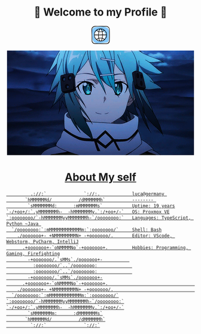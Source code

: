 <h1 align="center">
  💬 Welcome to my Profile 💬
</h1>

<p align="center">
<a href="https://bobby68.de" target="_blank">
  <img height="50" src="https://github.com/luca-naujoks/pics/blob/main/website-icon.png"/>
</p>

<p align="center">
  <img src= "https://github.com/luca-naujoks/pics/blob/main/sinon.gif">
</p>

<h1 align="center">
  About My self
</h1>

```kotlink
         .://:`              `://:.            luca@germany 
       `hMMMMMMd/          /dMMMMMMh`          -------- 
        `sMMMMMMMd:      :mMMMMMMMs`           Uptime: 19 years
`-/+oo+/:`.yMMMMMMMh-  -hMMMMMMMy.`:/+oo+/-`   OS: Proxmox VE
`:oooooooo/`-hMMMMMMMyyMMMMMMMh-`/oooooooo:`   Languages: TypeScript, Python ~Java 
  `/oooooooo:`:mMMMMMMMMMMMMm:`:oooooooo/`     Shell: Bash
    ./ooooooo+- +NMMMMMMMMN+ -+ooooooo/.       Editor: VScode, Webstorm, PyCharm, IntelliJ
      .+ooooooo+-`oNMMMMNo`-+ooooooo+.         Hobbies: Programming, Gaming, Firefighting
        -+ooooooo/.`sMMs`./ooooooo+-          
          :oooooooo/`..`/oooooooo:             
          :oooooooo/`..`/oooooooo:             
        -+ooooooo/.`sMMs`./ooooooo+-
      .+ooooooo+-`oNMMMMNo`-+ooooooo+.                                 
    ./ooooooo+- +NMMMMMMMMN+ -+ooooooo/.                               
  `/oooooooo:`:mMMMMMMMMMMMMm:`:oooooooo/`
`:oooooooo/`-hMMMMMMMyyMMMMMMMh-`/oooooooo:`
`-/+oo+/:`.yMMMMMMMh-  -hMMMMMMMy.`:/+oo+/-`
        `sMMMMMMMm:      :dMMMMMMMs`
       `hMMMMMMd/          /dMMMMMMh`
         `://:`              `://:`

